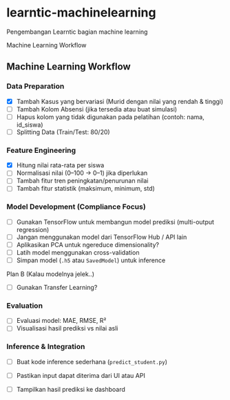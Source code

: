 # learntic-machinelearning
Pengembangan Learntic bagian machine learning

Machine Learning Workflow

## Machine Learning Workflow

### Data Preparation
- [x] Tambah Kasus yang bervariasi (Murid dengan nilai yang rendah & tinggi)
- [ ] Tambah Kolom Absensi (jika tersedia atau buat simulasi)
- [ ] Hapus kolom yang tidak digunakan pada pelatihan (contoh: nama, id_siswa)
- [ ] Splitting Data (Train/Test: 80/20)

### Feature Engineering
- [x] Hitung nilai rata-rata per siswa
- [ ] Normalisasi nilai (0–100 → 0–1) jika diperlukan
- [ ] Tambah fitur tren peningkatan/penurunan nilai
- [ ] Tambah fitur statistik (maksimum, minimum, std)

### Model Development (Compliance Focus)
- [ ] Gunakan TensorFlow untuk membangun model prediksi (multi-output regression)
- [ ] Jangan menggunakan model dari TensorFlow Hub / API lain
- [ ] Aplikasikan PCA untuk ngereduce dimensionality?
- [ ] Latih model menggunakan cross-validation
- [ ] Simpan model (`.h5` atau `SavedModel`) untuk inference

Plan B (Kalau modelnya jelek..)
- [ ] Gunakan Transfer Learning?

### Evaluation
- [ ] Evaluasi model: MAE, RMSE, R²
- [ ] Visualisasi hasil prediksi vs nilai asli

### Inference & Integration
- [ ] Buat kode inference sederhana (`predict_student.py`)
- [ ] Pastikan input dapat diterima dari UI atau API
- [ ] Tampilkan hasil prediksi ke dashboard

